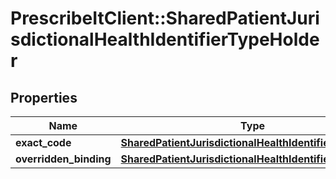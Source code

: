 # PrescribeItClient::SharedPatientJurisdictionalHealthIdentifierTypeHolder

## Properties
Name | Type | Description | Notes
------------ | ------------- | ------------- | -------------
**exact_code** | [**SharedPatientJurisdictionalHealthIdentifierTypeEnum**](SharedPatientJurisdictionalHealthIdentifierTypeEnum.md) |  | [optional] 
**overridden_binding** | [**SharedPatientJurisdictionalHealthIdentifierType**](SharedPatientJurisdictionalHealthIdentifierType.md) |  | [optional] 

